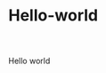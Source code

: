 # Hello-world
<html>
<header><title>This is title</title></header>
<body>
Hello world
</body>
</html>
